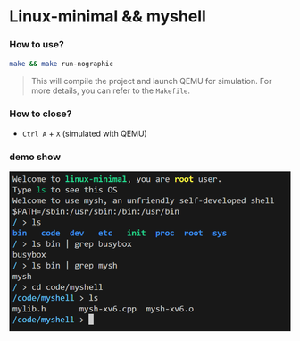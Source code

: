 # Linux-minimal && myshell 
### How to use? 
```bash
make && make run-nographic 
```
> This will compile the project and launch QEMU for simulation. 
> For more details, you can refer to the `Makefile`. 

### How to close? 
- `Ctrl A` + `X` (simulated with QEMU)

### demo show 
![demo](images/demo.png)